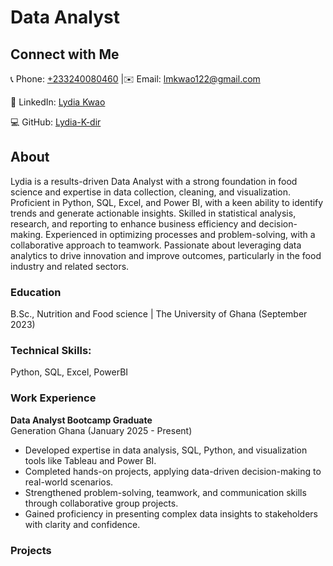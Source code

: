 # Data Analyst

## Connect with Me

📞 Phone: [+233240080460](tel:+233240080460)  |✉️ Email: [lmkwao122@gmail.com](mailto:lmkwao122@gmail.com)  

🔗 LinkedIn: [Lydia Kwao](https://www.linkedin.com/in/lydia-kwao112/)  

💻 GitHub: [Lydia-K-dir](https://github.com/Lydia-K-dir)

## About
Lydia is a results-driven Data Analyst with a strong foundation in food science and expertise in data collection, cleaning, and visualization. Proficient in Python, SQL, Excel, and Power BI, with a keen ability to identify trends and generate actionable insights. Skilled in statistical analysis, research, and reporting to enhance business efficiency and decision-making. Experienced in optimizing processes and problem-solving, with a collaborative approach to teamwork. Passionate about leveraging data analytics to drive innovation and improve outcomes, particularly in the food industry and related sectors.

### Education
B.Sc., Nutrition and Food science | The University of Ghana (September 2023)

### Technical Skills: 
Python, SQL, Excel, PowerBI

### Work Experience
**Data Analyst Bootcamp Graduate**  
Generation Ghana (January 2025 - Present) 

- Developed expertise in data analysis, SQL, Python, and visualization tools like Tableau and Power BI.  
- Completed hands-on projects, applying data-driven decision-making to real-world scenarios.  
- Strengthened problem-solving, teamwork, and communication skills through collaborative group projects.  
- Gained proficiency in presenting complex data insights to stakeholders with clarity and confidence.  

 

### Projects



